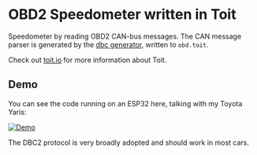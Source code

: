 # OBD2 Speedometer written in Toit

Speedometer by reading OBD2 CAN-bus messages. The CAN message parser is generated by the [dbc generator](github.com/toitware/dbc), written to `obd.toit`.

Check out [toit.io](https://toit.io/) for more information about Toit.

## Demo

You can see the code running on an ESP32 here, talking with my Toyota Yaris:

[![Demo](https://img.youtube.com/vi/oubwb3fsU4E/0.jpg)](https://youtu.be/oubwb3fsU4E)

The DBC2 protocol is very broadly adopted and should work in most cars.
